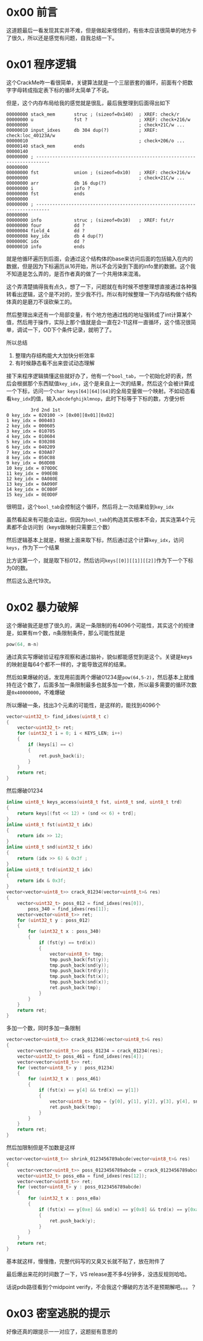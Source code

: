 # 0x00 前言

这道题最后一看发现其实并不难，但是做起来怪怪的，有些本应该很简单的地方卡了很久，所以还是感觉有问题，自我总结一下。

# 0x01 程序逻辑

这个CrackMe咋一看很简单，关键算法就是一个三层嵌套的循环，前面有个把数字字母转成指定表下标的循环太简单了不说。

但是，这个内存布局给我的感觉就是很乱，最后我整理到后面得出如下

```assembly
00000000 stack_mem       struc ; (sizeof=0x140)  ; XREF: check/r
00000000 u               fst ?                   ; XREF: check+216/w
00000000                                         ; check+21C/w ...
00000010 input_idxes     db 304 dup(?)           ; XREF: check:loc_40123A/w
00000010                                         ; check+206/o ...
00000140 stack_mem       ends
00000140
00000000 ; ---------------------------------------------------------------------------
00000000
00000000 fst             union ; (sizeof=0x10)   ; XREF: check+216/w
00000000                                         ; check+21C/w ...
00000000 arr             db 16 dup(?)
00000000 i               info ?
00000000 fst             ends
00000000
00000000 ; ---------------------------------------------------------------------------
00000000
00000000 info            struc ; (sizeof=0x10)   ; XREF: fst/r
00000000 four            dd ?
00000004 field_4         dd ?
00000008 key_idx         db 4 dup(?)
0000000C idx             dd ?
00000010 info            ends
```

就是他循环遍历到后面，会通过这个结构体的base来访问后面的包括输入在内的数据，但是因为下标遍历从16开始，所以不会污染到下面的info里的数据。这个我不知道是怎么弄的，是否作者真的做了一个共用体来混淆。

这个弄清楚搞得我有点久，想了一下，问题就在有时候不想整理想直接通过各种强转看出逻辑，这个是不对的，至少我不行。所以有时候整理一下内存结构做个结构体真的是磨刀不误砍柴工的。

然后整理出来还有一个局部变量，有个地方他通过栈的地址强转成了int计算某个值，然后用于操作，实际上那个值就是会一直在2-11这样一直循环，这个情况很简单，调试一下，OD下个条件记录，就明了了。

所以总结

1. 整理内存结构能大大加快分析效率
2. 有时候静态看不出来尝试动态理解

接下来程序逻辑搞懂这些就好办了，他有一个`bool_tab`，一个初始化好的表，然后会根据那个东西赋值`key_idx`，这个是来自上一次的结果，然后这个会被计算成一个下标，访问一个`char keys[64][64][64]`的全局变量做一个映射。不如动态看看`key_idx`的值，输入`abcdefghijklmnop`，此时下标等于下标的数，方便分析

```
         3rd 2nd 1st
0 key_idx = 020100 -> [0x00][0x01][0x02]
1 key_idx = 000403
2 key_idx = 000605
3 key_idx = 010705
4 key_idx = 010604
5 key_idx = 030208
6 key_idx = 040209
7 key_idx = 030A07
8 key_idx = 050C08
9 key_idx = 060D0B
10 key_idx = 070D0C
11 key_idx = 090E0B
12 key_idx = 0A080E
13 key_idx = 0A090F
14 key_idx = 0C0B0F
15 key_idx = 0E0D0F
```

很明显，这个`bool_tab`会控制这个循环，然后将上一次结果给到`key_idx`

虽然看起来有可能会溢出，但因为`bool_tab`的构造其实根本不会，其实连第4个元素都不会访问到（keys做映射只需要三个数）

然后逻辑基本上就是，根据上面来取下标，然后通过这个计算`key_idx`，访问`keys`，作为下一个结果

比方说第一个，就是取下标012，然后访问`keys[[0]][[1]][[2]]`作为下一个下标为0的数。

然后这么迭代19次。

# 0x02 暴力破解

这个爆破我还是想了很久的，满足一条限制的有4096个可能性，其实这个的规律是，如果有m个数，n条限制条件，那么可能性就是

```c
pow(64, m-n)
```

通过真实写爆破验证程序观察和通过脑补，貌似都能感觉到是这个。关键是keys的映射是每64个都不一样的，才能导致这样的结果。

然后如果爆破的话，发现用前面两个爆破01234是`pow(64,5-2)`，然后基本上就维持在这个数了，后面多加一条限制最多也就多加一个数，所以最多需要的循环次数是`0x40000000`，不难爆破

所以爆破一条，找出3个元素的可能性，是这样的，能找到4096个

```c++
vector<uint32_t> find_idxes(uint8_t c)
{
	vector<uint32_t> ret;
	for (uint32_t i = 0; i < KEYS_LEN; i++)
	{
		if (keys[i] == c)
		{
			ret.push_back(i);
		}
	}
	return ret;
}
```

然后爆破01234

```c++
inline uint8_t keys_access(uint8_t fst, uint8_t snd, uint8_t trd)
{
	return keys[(fst << 12) + (snd << 6) + trd];
}
inline uint8_t fst(uint32_t idx)
{
	return idx >> 12;
}
inline uint8_t snd(uint32_t idx)
{
	return (idx >> 6) & 0x3f ;
}
inline uint8_t trd(uint32_t idx)
{
	return idx & 0x3f;
}
vector<vector<uint8_t>> crack_01234(vector<uint8_t>& res)
{
	vector<uint32_t> poss_012 = find_idxes(res[0]),
		poss_340 = find_idxes(res[1]);
	vector<vector<uint8_t>> ret;
	for (uint32_t y : poss_012)
	{
		for (uint32_t x : poss_340)
		{
			if (fst(y) == trd(x))
			{
				vector<uint8_t> tmp;
				tmp.push_back(fst(y));
				tmp.push_back(snd(y));
				tmp.push_back(trd(y));
				tmp.push_back(fst(x));
				tmp.push_back(snd(x));
				ret.push_back(tmp);
			}
		}
	}
	return ret;
}
```

多加一个数，同时多加一条限制

```c++
vector<vector<uint8_t>> crack_012346(vector<uint8_t>& res)
{
	vector<vector<uint8_t>> poss_01234 = crack_01234(res);
	vector<uint32_t> poss_461 = find_idxes(res[4]);
	vector<vector<uint8_t>> ret;
	for (vector<uint8_t> y : poss_01234)
	{
		for (uint32_t x : poss_461)
		{
			if (fst(x) == y[4] && trd(x) == y[1])
			{
				vector<uint8_t> tmp = {y[0], y[1], y[2], y[3], y[4], snd(x)};
				ret.push_back(tmp);
			}
		}
	}
	return ret;
}
```

然后加限制但是不加数是这样

```c++
vector<vector<uint8_t>> shrink_0123456789abcde(vector<uint8_t>& res)
{
	vector<vector<uint8_t>> poss_0123456789abcde = crack_0123456789abcde(res);
	vector<uint32_t> poss_e8a = find_idxes(res[12]);
	vector<vector<uint8_t>> ret;
	for (vector<uint8_t> y : poss_0123456789abcde)
	{
		for (uint32_t x : poss_e8a)
		{
			if (fst(x) == y[0xe] && snd(x) == y[0x8] && trd(x) == y[0xa])
			{
				ret.push_back(y);
			}
		}
	}
	return ret;
}
```



基本就这样，慢慢撸，完整代码写的又臭又长就不贴了，放在附件了

最后爆出来花的时间数了一下，VS release差不多4分钟多，没违反规则哈哈。

话说pdb路径看到个midpoint verify，不会我这个爆破的方法不是预期解吧。。。？

# 0x03 密室逃脱的提示

好像还真的跟提示一一对应了，这题挺有意思的